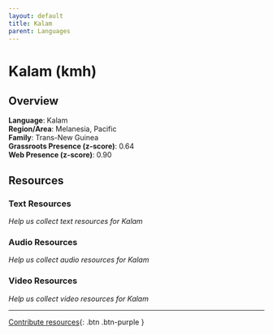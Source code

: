 ```yaml
---
layout: default
title: Kalam
parent: Languages
---
```


# Kalam (kmh)

## Overview

**Language**: Kalam  
**Region/Area**: Melanesia, Pacific  
**Family**: Trans-New Guinea  
**Grassroots Presence (z-score)**: 0.64  
**Web Presence (z-score)**: 0.90  

## Resources

### Text Resources
*Help us collect text resources for Kalam*

### Audio Resources
*Help us collect audio resources for Kalam*

### Video Resources
*Help us collect video resources for Kalam*

---

[Contribute resources](https://forms.office.com/e/1SfLJx3u1r){: .btn .btn-purple }
